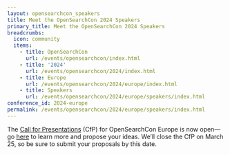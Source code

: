 ```yaml
---
layout: opensearchcon_speakers
title: Meet the OpenSearchCon 2024 Speakers
primary_title: Meet the OpenSearchCon 2024 Speakers
breadcrumbs:
  icon: community
  items:
    - title: OpenSearchCon
      url: /events/opensearchcon/index.html
    - title: '2024'
      url: /events/opensearchcon/2024/index.html
    - title: Europe
      url: /events/opensearchcon/2024/europe/index.html
    - title: Speakers
      url: /events/opensearchcon/2024/europe/speakers/index.html
conference_id: 2024-europe
permalink: /events/opensearchcon/2024/europe/speakers/index.html
---
```


The [Call for Presentations](https://pretalx.com/opensearchcon-europe-24/cfp) (CfP) for OpenSearchCon Europe is now open—go [here](https://pretalx.com/opensearchcon-europe-24/cfp) to learn more and propose your ideas. We’ll close the CfP on March 25, so be sure to submit your proposals by this date.

